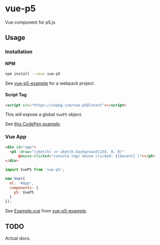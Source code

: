 # vue-p5
Vue component for p5.js

## Usage

### Installation

#### NPM

```bash
npm install --save vue-p5
```

See [vue-p5-example](https://github.com/Kinrany/vue-p5-example/) for a webpack project.

#### Script Tag

```html
<script src="https://unpkg.com/vue-p5@latest"></script>
```

This will expose a global `VueP5` object.

See [this CodePen example](https://codepen.io/Kinrany/pen/bKGYmP).

### Vue App

```html
<div id="app">
  <p5 :draw="(sketch) => sketch.background(255, 0, 0)"
      @mouse-clicked="console.log(`mouse clicked: ${$event}`)"></p5>
</div>
```

```javascript
import VueP5 from 'vue-p5';

new Vue({
  el: '#app',
  components: {
    p5: VueP5
  }
});
```

See [Example.vue](https://github.com/Kinrany/vue-p5-example/blob/master/src/components/Example.vue) 
from [vue-p5-example](https://github.com/Kinrany/vue-p5-example/).

## TODO

Actual docs.
